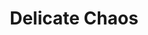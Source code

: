 ---
layout: projectPageNew
title: 'Delicate Chaos'
year: 2022
medium: on-chain generative system
paragraphs:
 - text: |
    Delicate Chaos is a long-form generative work, consisting of 168 abstract compositions made for the pen plotter and released as NFTs on the Plottables platform. The project was released on Wednesday, March 30th at 3pm EST, and can be accessed <a href="https://www.plottables.io/project/9" target="_blank">here</a>. In bringing together grids and noise, organic lines intersecting geometric shapes, as well as rigid structures holding fluid content, Delicate Chaos seeks the subtle beauty emerging from randomness, chance and chaos, while acting as a meditation on control and its impossibilities. <br/><br/>
 - text: |
    View on <a href="https://www.plottables.io/project/9" target="_blank">Plottables</a>, <a href="https://opensea.io/collection/delicate-chaos-by-moving-drawing-1" target="_blank">OpenSea</a> or read more about <a href="https://delicatechaos.cezar.io/p/introducing-delicate-chaos" target="_blank">the process</a>.<br/><br/>
 - text: |
    Exhibitions:<br/>
    NYU ITP Residents Show (2022), curated by Simone Salvo and Lizzy Chiappini<br/>
    <a href="https://www.theblanc.art/exhibition/exhibition-scripting" target="_blank">Scripting at the Blanc Gallery (2022)</a>, curated by Elvin Ou and Morgan Mueller<br/>


images:
 - url: /assets/images/delicate-chaos/10.png
 - url: /assets/images/delicate-chaos/12.webp
 - url: /assets/images/delicate-chaos/7.png
 - url: /assets/images/delicate-chaos/RDW_DelicateChaos-1.png
 - url: /assets/images/delicate-chaos/RDW_DelicateChaos-2.png
 - url: /assets/images/delicate-chaos/RDW_DelicateChaos-3.png
 - url: /assets/images/delicate-chaos/RDW_DelicateChaos-4.png
 - url: /assets/images/delicate-chaos/RDW_DelicateChaos-5.png
 - url: /assets/images/delicate-chaos/RDW_DelicateChaos-6.png
 - url: /assets/images/delicate-chaos/RDW_DelicateChaos-7.png
 - url: /assets/images/delicate-chaos/RDW_DelicateChaos-8.png
 - url: /assets/images/delicate-chaos/RDW_DelicateChaos-9.png
---